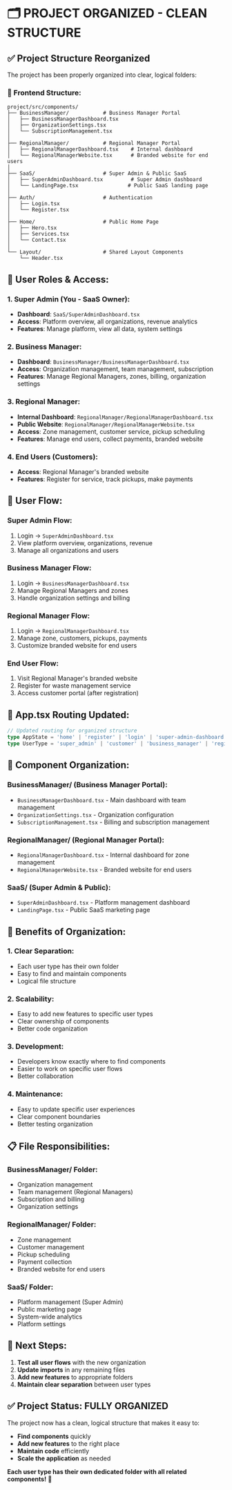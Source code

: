 # 🗂️ **PROJECT ORGANIZED - CLEAN STRUCTURE**

## ✅ **Project Structure Reorganized**

The project has been properly organized into clear, logical folders:

### **📁 Frontend Structure:**

```
project/src/components/
├── BusinessManager/           # Business Manager Portal
│   ├── BusinessManagerDashboard.tsx
│   ├── OrganizationSettings.tsx
│   └── SubscriptionManagement.tsx
│
├── RegionalManager/           # Regional Manager Portal
│   ├── RegionalManagerDashboard.tsx    # Internal dashboard
│   └── RegionalManagerWebsite.tsx      # Branded website for end users
│
├── SaaS/                      # Super Admin & Public SaaS
│   ├── SuperAdminDashboard.tsx         # Super Admin dashboard
│   └── LandingPage.tsx                # Public SaaS landing page
│
├── Auth/                      # Authentication
│   ├── Login.tsx
│   └── Register.tsx
│
├── Home/                      # Public Home Page
│   ├── Hero.tsx
│   ├── Services.tsx
│   └── Contact.tsx
│
└── Layout/                    # Shared Layout Components
    └── Header.tsx
```

## 🎯 **User Roles & Access:**

### **1. Super Admin (You - SaaS Owner):**
- **Dashboard**: `SaaS/SuperAdminDashboard.tsx`
- **Access**: Platform overview, all organizations, revenue analytics
- **Features**: Manage platform, view all data, system settings

### **2. Business Manager:**
- **Dashboard**: `BusinessManager/BusinessManagerDashboard.tsx`
- **Access**: Organization management, team management, subscription
- **Features**: Manage Regional Managers, zones, billing, organization settings

### **3. Regional Manager:**
- **Internal Dashboard**: `RegionalManager/RegionalManagerDashboard.tsx`
- **Public Website**: `RegionalManager/RegionalManagerWebsite.tsx`
- **Access**: Zone management, customer service, pickup scheduling
- **Features**: Manage end users, collect payments, branded website

### **4. End Users (Customers):**
- **Access**: Regional Manager's branded website
- **Features**: Register for service, track pickups, make payments

## 🔄 **User Flow:**

### **Super Admin Flow:**
1. Login → `SuperAdminDashboard.tsx`
2. View platform overview, organizations, revenue
3. Manage all organizations and users

### **Business Manager Flow:**
1. Login → `BusinessManagerDashboard.tsx`
2. Manage Regional Managers and zones
3. Handle organization settings and billing

### **Regional Manager Flow:**
1. Login → `RegionalManagerDashboard.tsx`
2. Manage zone, customers, pickups, payments
3. Customize branded website for end users

### **End User Flow:**
1. Visit Regional Manager's branded website
2. Register for waste management service
3. Access customer portal (after registration)

## 📱 **App.tsx Routing Updated:**

```typescript
// Updated routing for organized structure
type AppState = 'home' | 'register' | 'login' | 'super-admin-dashboard' | 'regional-manager-website' | 'regional-manager-dashboard' | 'business-manager-dashboard' | 'saas-landing';
type UserType = 'super_admin' | 'customer' | 'business_manager' | 'regional_manager' | null;
```

## 🎨 **Component Organization:**

### **BusinessManager/ (Business Manager Portal):**
- `BusinessManagerDashboard.tsx` - Main dashboard with team management
- `OrganizationSettings.tsx` - Organization configuration
- `SubscriptionManagement.tsx` - Billing and subscription management

### **RegionalManager/ (Regional Manager Portal):**
- `RegionalManagerDashboard.tsx` - Internal dashboard for zone management
- `RegionalManagerWebsite.tsx` - Branded website for end users

### **SaaS/ (Super Admin & Public):**
- `SuperAdminDashboard.tsx` - Platform management dashboard
- `LandingPage.tsx` - Public SaaS marketing page

## 🚀 **Benefits of Organization:**

### **1. Clear Separation:**
- Each user type has their own folder
- Easy to find and maintain components
- Logical file structure

### **2. Scalability:**
- Easy to add new features to specific user types
- Clear ownership of components
- Better code organization

### **3. Development:**
- Developers know exactly where to find components
- Easier to work on specific user flows
- Better collaboration

### **4. Maintenance:**
- Easy to update specific user experiences
- Clear component boundaries
- Better testing organization

## 📋 **File Responsibilities:**

### **BusinessManager/ Folder:**
- Organization management
- Team management (Regional Managers)
- Subscription and billing
- Organization settings

### **RegionalManager/ Folder:**
- Zone management
- Customer management
- Pickup scheduling
- Payment collection
- Branded website for end users

### **SaaS/ Folder:**
- Platform management (Super Admin)
- Public marketing page
- System-wide analytics
- Platform settings

## 🎯 **Next Steps:**

1. **Test all user flows** with the new organization
2. **Update imports** in any remaining files
3. **Add new features** to appropriate folders
4. **Maintain clear separation** between user types

## ✅ **Project Status: FULLY ORGANIZED**

The project now has a clean, logical structure that makes it easy to:
- **Find components** quickly
- **Add new features** to the right place
- **Maintain code** efficiently
- **Scale the application** as needed

**Each user type has their own dedicated folder with all related components!** 🎉
